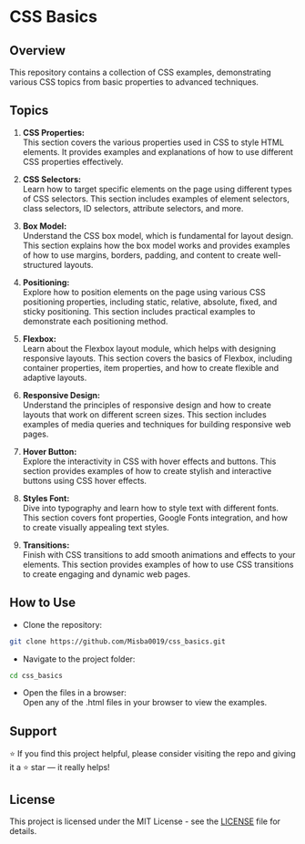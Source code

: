 # CSS Basics
## Overview
This repository contains a collection of CSS examples, demonstrating various CSS topics from basic properties to advanced techniques.

## Topics
1. **CSS Properties:**  
This section covers the various properties used in CSS to style HTML elements. It provides examples and explanations of how to use different CSS properties effectively.

2. **CSS Selectors:**  
Learn how to target specific elements on the page using different types of CSS selectors. This section includes examples of element selectors, class selectors, ID selectors, attribute selectors, and more.

3. **Box Model:**  
Understand the CSS box model, which is fundamental for layout design. This section explains how the box model works and provides examples of how to use margins, borders, padding, and content to create well-structured layouts.

4. **Positioning:**  
Explore how to position elements on the page using various CSS positioning properties, including static, relative, absolute, fixed, and sticky positioning. This section includes practical examples to demonstrate each positioning method.

5. **Flexbox:**  
Learn about the Flexbox layout module, which helps with designing responsive layouts. This section covers the basics of Flexbox, including container properties, item properties, and how to create flexible and adaptive layouts.

6. **Responsive Design:**  
Understand the principles of responsive design and how to create layouts that work on different screen sizes. This section includes examples of media queries and techniques for building responsive web pages.

7. **Hover Button:**  
Explore the interactivity in CSS with hover effects and buttons. This section provides examples of how to create stylish and interactive buttons using CSS hover effects.

8. **Styles Font:**  
Dive into typography and learn how to style text with different fonts. This section covers font properties, Google Fonts integration, and how to create visually appealing text styles.

9. **Transitions:**  
Finish with CSS transitions to add smooth animations and effects to your elements. This section provides examples of how to use CSS transitions to create engaging and dynamic web pages.

## How to Use
- Clone the repository:
```bash
git clone https://github.com/Misba0019/css_basics.git
```

- Navigate to the project folder:
```bash
cd css_basics
```

- Open the files in a browser:  
Open any of the .html files in your browser to view the examples.

## Support
⭐ If you find this project helpful, please consider visiting the repo and giving it a ⭐ star — it really helps!

## License
This project is licensed under the MIT License - see the [LICENSE](LICENSE) file for details.